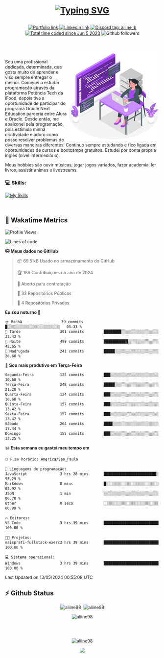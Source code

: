 # <p align = "center"><a href="https://git.io/typing-svg"><img src="https://readme-typing-svg.demolab.com?font=Nova+Mono&size=28&duration=4000&pause=1000&color=980DE6&vCenter=true&random=false&width=480&lines=%E2%9C%A8Ol%C3%A1%2C+sou+Aline+Bevilacqua;%E2%9C%A8Desenvolvedora+Web+Frontend!" alt="Typing SVG" /></a></p>

<p align = "center">
    <a href="https://aliine98.github.io" target="_blank">
        <img alt="Portfolio link" align="center" src = "https://img.shields.io/badge/portfolio-8A2BE2?style=for-the-badge">
    </a>
    <a href="https://www.linkedin.com/in/aline-bevilacqua/" target="_blank">
        <img alt="Linkedin link" align="center" src = "https://img.shields.io/badge/LinkedIn-0077B5?style=for-the-badge&logo=linkedin&logoColor=white">
    </a>
    <a href="https://discord.com/" target="_blank">
        <img alt="Discord tag: aliine_b" align="center" src="https://img.shields.io/badge/-aliine__b-5865f2?style=flat-square&logo=Discord&logoColor=FFF" height="28">
    </a>
    <a href="https://wakatime.com/@aliine"><img src="https://wakatime.com/badge/user/d705bdc6-1244-4026-9380-8de8c1599f8d.svg?style=for-the-badge" alt="Total time coded since Jun 5 2023" align="center"/></a>
    <img alt="Github followers" align="center" src="https://img.shields.io/github/followers/Aliine98?style=for-the-badge&color=bf0f47&logo=github&logoColor=white">
</p><br>

<a href="https://storyset.com/"><img src="./assets/coding-amico.svg" width="300" align="right"></a>

<div align="left">
<br>

Sou uma profissional dedicada, determinada, que gosta muito de aprender e viso sempre entregar o melhor. Comecei a estudar programação através da plataforma Potência Tech da iFood, depois tive a oportunidade de participar do programa Oracle Next Education parceria entre Alura e Oracle. Desde então, me apaixonei pela programação, pois estimula minha criatividade e adoro como posso resolver problemas de diversas maneiras diferentes! Continuo sempre estudando e fico ligada em oportunidades de cursos e bootcamps gratuitos.
Estudei por conta própria inglês (nível intermediário).

Meus hobbies são ouvir músicas, jogar jogos variados, fazer academia, ler livros, assistir animes e livestreams.

### 💻 Skills:
[![My Skills](https://skillicons.dev/icons?i=html,css,js,bootstrap,tailwind,ts,mysql,angular,react,java)](https://skillicons.dev)
</div>
<br>

## 🚀 Wakatime Metrics

<!--START_SECTION:waka-->
![Profile Views](http://img.shields.io/badge/Visualizac%C3%B5es%20do%20perfil-5-blue)

![Lines of code](https://img.shields.io/badge/Desde%20o%20Hello%20World%20eu%20escrevi-210.0%20thousand%20linhas%20de%20c%C3%B3digo-blue)

**🐱 Meus dados no GitHub** 

> 📦 69.5 kB Usado no armazenamento do GitHub 
 > 
> 🏆 186 Contribuições no ano de 2024
 > 
> 💼 Aberto para contratação
 > 
> 📜 33 Repositórios Públicos 
 > 
> 🔑 4 Repositórios Privados 
 > 
**Eu sou noturno 🦉** 

```text
🌞 Manhã                  39 commits          █░░░░░░░░░░░░░░░░░░░░░░░░   03.33 % 
🌆 Tarde                  391 commits         ████████░░░░░░░░░░░░░░░░░   33.42 % 
🌃 Noite                  499 commits         ███████████░░░░░░░░░░░░░░   42.65 % 
🌙 Madrugada              241 commits         █████░░░░░░░░░░░░░░░░░░░░   20.60 % 
```
📅 **Sou mais produtivo em Terça-Feira** 

```text
Segunda-Feira            125 commits         ███░░░░░░░░░░░░░░░░░░░░░░   10.68 % 
Terça-Feira              248 commits         █████░░░░░░░░░░░░░░░░░░░░   21.20 % 
Quarta-Feira             124 commits         ███░░░░░░░░░░░░░░░░░░░░░░   10.60 % 
Quinta-Feira             157 commits         ███░░░░░░░░░░░░░░░░░░░░░░   13.42 % 
Sexta-Feira              157 commits         ███░░░░░░░░░░░░░░░░░░░░░░   13.42 % 
Sábado                   204 commits         ████░░░░░░░░░░░░░░░░░░░░░   17.44 % 
Domingo                  155 commits         ███░░░░░░░░░░░░░░░░░░░░░░   13.25 % 
```


📊 **Esta semana eu gastei meu tempo em** 

```text
🕑︎ Fuso horário: America/Sao_Paulo

💬 Linguagens de programação: 
JavaScript               3 hrs 28 mins       ████████████████████████░   95.29 % 
Markdown                 8 mins              █░░░░░░░░░░░░░░░░░░░░░░░░   03.92 % 
JSON                     1 min               ░░░░░░░░░░░░░░░░░░░░░░░░░   00.70 % 
Other                    0 secs              ░░░░░░░░░░░░░░░░░░░░░░░░░   00.09 % 

🔥 Editores: 
VS Code                  3 hrs 39 mins       █████████████████████████   100.00 % 

🐱‍💻 Projetos: 
maispraTi-fullstack-exerc3 hrs 39 mins       █████████████████████████   100.00 % 

💻 Sistema operacional: 
Windows                  3 hrs 39 mins       █████████████████████████   100.00 % 
```


 Last Updated on 13/05/2024 00:55:08 UTC
<!--END_SECTION:waka-->
 
## ⚡ Github Status

<p align="center"><img src="https://my-github-readme-stats-aliine98.vercel.app/api?username=aliine98&show_icons=true&locale=en&theme=radical" alt="aliine98" />&nbsp;&nbsp;<img src="https://my-github-readme-stats-aliine98.vercel.app/api/top-langs?username=aliine98&show_icons=true&locale=en&layout=compact&theme=radical&exclude_repo=my-github-readme-stats,my-github-readme-streak-stats,github-readme-streak-stats,ajax-com-js-puro" alt="aliine98" /></p>

<p align="center"><img src="https://streak-stats.demolab.com?user=aliine98&theme=radical" alt="aliine98" /></p>

<br><br>
<p align="center"> <a href="https://github.com/ryo-ma/github-profile-trophy" target="_blank"><img src="https://github-profile-trophy.vercel.app/?username=aliine98&theme=radical&column=4" alt="aliine98" /></a> </p>

<p align="center"><img src="https://media4.giphy.com/media/C1bBFL2dMQxA4/giphy.gif?cid=ecf05e47z7xqxd7gboyuplq95r7v869x9bi8msk1upllpme2&ep=v1_gifs_search&rid=giphy.gif&ct=g" width="700"></p>
